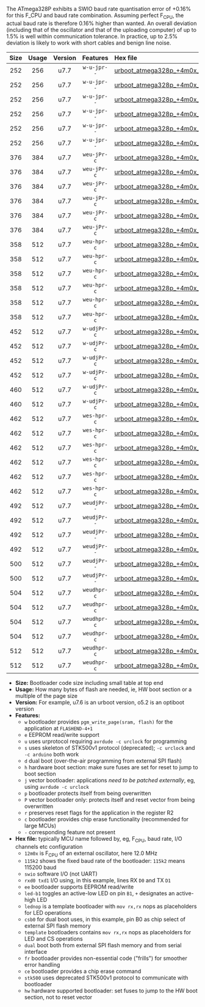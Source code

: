 The ATmega328P exhibits a SWIO baud rate quantisation error of +0.16% for this F_CPU and baud rate combination. Assuming perfect F<sub>CPU</sub>, the actual baud rate is therefore 0.16% higher than wanted. An overall deviation (including that of the oscillator and that of the uploading computer) of up to 1.5% is well within communication tolerance. In practice, up to 2.5% deviation is likely to work with short cables and benign line noise.

|Size|Usage|Version|Features|Hex file|
|:-:|:-:|:-:|:-:|:--|
|252|256|u7.7|`w-u-jpr--`|[urboot_atmega328p_+4m0x_++76k8_swio_rxd0_txd1_led+b1.hex](https://raw.githubusercontent.com/stefanrueger/urboot.hex/main/mcus/atmega328p/external_oscillator/fcpu_+4m0x/br_++76k8/urboot_atmega328p_+4m0x_++76k8_swio_rxd0_txd1_led+b1.hex)|
|252|256|u7.7|`w-u-jpr--`|[urboot_atmega328p_+4m0x_++76k8_swio_rxd0_txd1_led+b5.hex](https://raw.githubusercontent.com/stefanrueger/urboot.hex/main/mcus/atmega328p/external_oscillator/fcpu_+4m0x/br_++76k8/urboot_atmega328p_+4m0x_++76k8_swio_rxd0_txd1_led+b5.hex)|
|252|256|u7.7|`w-u-jpr--`|[urboot_atmega328p_+4m0x_++76k8_swio_rxd0_txd1_led+d5.hex](https://raw.githubusercontent.com/stefanrueger/urboot.hex/main/mcus/atmega328p/external_oscillator/fcpu_+4m0x/br_++76k8/urboot_atmega328p_+4m0x_++76k8_swio_rxd0_txd1_led+d5.hex)|
|252|256|u7.7|`w-u-jpr--`|[urboot_atmega328p_+4m0x_++76k8_swio_rxd0_txd1_led-b1.hex](https://raw.githubusercontent.com/stefanrueger/urboot.hex/main/mcus/atmega328p/external_oscillator/fcpu_+4m0x/br_++76k8/urboot_atmega328p_+4m0x_++76k8_swio_rxd0_txd1_led-b1.hex)|
|252|256|u7.7|`w-u-jpr--`|[urboot_atmega328p_+4m0x_++76k8_swio_rxd0_txd1_led-d5.hex](https://raw.githubusercontent.com/stefanrueger/urboot.hex/main/mcus/atmega328p/external_oscillator/fcpu_+4m0x/br_++76k8/urboot_atmega328p_+4m0x_++76k8_swio_rxd0_txd1_led-d5.hex)|
|252|256|u7.7|`w-u-jpr--`|[urboot_atmega328p_+4m0x_++76k8_swio_rxd0_txd1_lednop.hex](https://raw.githubusercontent.com/stefanrueger/urboot.hex/main/mcus/atmega328p/external_oscillator/fcpu_+4m0x/br_++76k8/urboot_atmega328p_+4m0x_++76k8_swio_rxd0_txd1_lednop.hex)|
|376|384|u7.7|`weu-jPr-c`|[urboot_atmega328p_+4m0x_++76k8_swio_rxd0_txd1_ee_led+b1_fr_ce.hex](https://raw.githubusercontent.com/stefanrueger/urboot.hex/main/mcus/atmega328p/external_oscillator/fcpu_+4m0x/br_++76k8/urboot_atmega328p_+4m0x_++76k8_swio_rxd0_txd1_ee_led+b1_fr_ce.hex)|
|376|384|u7.7|`weu-jPr-c`|[urboot_atmega328p_+4m0x_++76k8_swio_rxd0_txd1_ee_led+b5_fr_ce.hex](https://raw.githubusercontent.com/stefanrueger/urboot.hex/main/mcus/atmega328p/external_oscillator/fcpu_+4m0x/br_++76k8/urboot_atmega328p_+4m0x_++76k8_swio_rxd0_txd1_ee_led+b5_fr_ce.hex)|
|376|384|u7.7|`weu-jPr-c`|[urboot_atmega328p_+4m0x_++76k8_swio_rxd0_txd1_ee_led+d5_fr_ce.hex](https://raw.githubusercontent.com/stefanrueger/urboot.hex/main/mcus/atmega328p/external_oscillator/fcpu_+4m0x/br_++76k8/urboot_atmega328p_+4m0x_++76k8_swio_rxd0_txd1_ee_led+d5_fr_ce.hex)|
|376|384|u7.7|`weu-jPr-c`|[urboot_atmega328p_+4m0x_++76k8_swio_rxd0_txd1_ee_led-b1_fr_ce.hex](https://raw.githubusercontent.com/stefanrueger/urboot.hex/main/mcus/atmega328p/external_oscillator/fcpu_+4m0x/br_++76k8/urboot_atmega328p_+4m0x_++76k8_swio_rxd0_txd1_ee_led-b1_fr_ce.hex)|
|376|384|u7.7|`weu-jPr-c`|[urboot_atmega328p_+4m0x_++76k8_swio_rxd0_txd1_ee_led-d5_fr_ce.hex](https://raw.githubusercontent.com/stefanrueger/urboot.hex/main/mcus/atmega328p/external_oscillator/fcpu_+4m0x/br_++76k8/urboot_atmega328p_+4m0x_++76k8_swio_rxd0_txd1_ee_led-d5_fr_ce.hex)|
|376|384|u7.7|`weu-jPr-c`|[urboot_atmega328p_+4m0x_++76k8_swio_rxd0_txd1_ee_lednop_fr_ce.hex](https://raw.githubusercontent.com/stefanrueger/urboot.hex/main/mcus/atmega328p/external_oscillator/fcpu_+4m0x/br_++76k8/urboot_atmega328p_+4m0x_++76k8_swio_rxd0_txd1_ee_lednop_fr_ce.hex)|
|358|512|u7.7|`weu-hpr-c`|[urboot_atmega328p_+4m0x_++76k8_swio_rxd0_txd1_ee_led+b1_fr_ce_hw.hex](https://raw.githubusercontent.com/stefanrueger/urboot.hex/main/mcus/atmega328p/external_oscillator/fcpu_+4m0x/br_++76k8/urboot_atmega328p_+4m0x_++76k8_swio_rxd0_txd1_ee_led+b1_fr_ce_hw.hex)|
|358|512|u7.7|`weu-hpr-c`|[urboot_atmega328p_+4m0x_++76k8_swio_rxd0_txd1_ee_led+b5_fr_ce_hw.hex](https://raw.githubusercontent.com/stefanrueger/urboot.hex/main/mcus/atmega328p/external_oscillator/fcpu_+4m0x/br_++76k8/urboot_atmega328p_+4m0x_++76k8_swio_rxd0_txd1_ee_led+b5_fr_ce_hw.hex)|
|358|512|u7.7|`weu-hpr-c`|[urboot_atmega328p_+4m0x_++76k8_swio_rxd0_txd1_ee_led+d5_fr_ce_hw.hex](https://raw.githubusercontent.com/stefanrueger/urboot.hex/main/mcus/atmega328p/external_oscillator/fcpu_+4m0x/br_++76k8/urboot_atmega328p_+4m0x_++76k8_swio_rxd0_txd1_ee_led+d5_fr_ce_hw.hex)|
|358|512|u7.7|`weu-hpr-c`|[urboot_atmega328p_+4m0x_++76k8_swio_rxd0_txd1_ee_led-b1_fr_ce_hw.hex](https://raw.githubusercontent.com/stefanrueger/urboot.hex/main/mcus/atmega328p/external_oscillator/fcpu_+4m0x/br_++76k8/urboot_atmega328p_+4m0x_++76k8_swio_rxd0_txd1_ee_led-b1_fr_ce_hw.hex)|
|358|512|u7.7|`weu-hpr-c`|[urboot_atmega328p_+4m0x_++76k8_swio_rxd0_txd1_ee_led-d5_fr_ce_hw.hex](https://raw.githubusercontent.com/stefanrueger/urboot.hex/main/mcus/atmega328p/external_oscillator/fcpu_+4m0x/br_++76k8/urboot_atmega328p_+4m0x_++76k8_swio_rxd0_txd1_ee_led-d5_fr_ce_hw.hex)|
|358|512|u7.7|`weu-hpr-c`|[urboot_atmega328p_+4m0x_++76k8_swio_rxd0_txd1_ee_lednop_fr_ce_hw.hex](https://raw.githubusercontent.com/stefanrueger/urboot.hex/main/mcus/atmega328p/external_oscillator/fcpu_+4m0x/br_++76k8/urboot_atmega328p_+4m0x_++76k8_swio_rxd0_txd1_ee_lednop_fr_ce_hw.hex)|
|452|512|u7.7|`w-udjPr-c`|[urboot_atmega328p_+4m0x_++76k8_swio_rxd0_txd1_led+b1_csb0_dual_fr_ce.hex](https://raw.githubusercontent.com/stefanrueger/urboot.hex/main/mcus/atmega328p/external_oscillator/fcpu_+4m0x/br_++76k8/urboot_atmega328p_+4m0x_++76k8_swio_rxd0_txd1_led+b1_csb0_dual_fr_ce.hex)|
|452|512|u7.7|`w-udjPr-c`|[urboot_atmega328p_+4m0x_++76k8_swio_rxd0_txd1_led+d5_csb0_dual_fr_ce.hex](https://raw.githubusercontent.com/stefanrueger/urboot.hex/main/mcus/atmega328p/external_oscillator/fcpu_+4m0x/br_++76k8/urboot_atmega328p_+4m0x_++76k8_swio_rxd0_txd1_led+d5_csb0_dual_fr_ce.hex)|
|452|512|u7.7|`w-udjPr-c`|[urboot_atmega328p_+4m0x_++76k8_swio_rxd0_txd1_led-b1_csb0_dual_fr_ce.hex](https://raw.githubusercontent.com/stefanrueger/urboot.hex/main/mcus/atmega328p/external_oscillator/fcpu_+4m0x/br_++76k8/urboot_atmega328p_+4m0x_++76k8_swio_rxd0_txd1_led-b1_csb0_dual_fr_ce.hex)|
|452|512|u7.7|`w-udjPr-c`|[urboot_atmega328p_+4m0x_++76k8_swio_rxd0_txd1_led-d5_csb0_dual_fr_ce.hex](https://raw.githubusercontent.com/stefanrueger/urboot.hex/main/mcus/atmega328p/external_oscillator/fcpu_+4m0x/br_++76k8/urboot_atmega328p_+4m0x_++76k8_swio_rxd0_txd1_led-d5_csb0_dual_fr_ce.hex)|
|460|512|u7.7|`w-udjPr-c`|[urboot_atmega328p_+4m0x_++76k8_swio_rxd0_txd1_led+b1_csd5_dual_fr_ce.hex](https://raw.githubusercontent.com/stefanrueger/urboot.hex/main/mcus/atmega328p/external_oscillator/fcpu_+4m0x/br_++76k8/urboot_atmega328p_+4m0x_++76k8_swio_rxd0_txd1_led+b1_csd5_dual_fr_ce.hex)|
|460|512|u7.7|`w-udjPr-c`|[urboot_atmega328p_+4m0x_++76k8_swio_rxd0_txd1_template_dual_fr_ce.hex](https://raw.githubusercontent.com/stefanrueger/urboot.hex/main/mcus/atmega328p/external_oscillator/fcpu_+4m0x/br_++76k8/urboot_atmega328p_+4m0x_++76k8_swio_rxd0_txd1_template_dual_fr_ce.hex)|
|462|512|u7.7|`wes-hpr-c`|[urboot_atmega328p_+4m0x_++76k8_swio_rxd0_txd1_ee_led+b1_fr_ce_stk500_hw.hex](https://raw.githubusercontent.com/stefanrueger/urboot.hex/main/mcus/atmega328p/external_oscillator/fcpu_+4m0x/br_++76k8/urboot_atmega328p_+4m0x_++76k8_swio_rxd0_txd1_ee_led+b1_fr_ce_stk500_hw.hex)|
|462|512|u7.7|`wes-hpr-c`|[urboot_atmega328p_+4m0x_++76k8_swio_rxd0_txd1_ee_led+b5_fr_ce_stk500_hw.hex](https://raw.githubusercontent.com/stefanrueger/urboot.hex/main/mcus/atmega328p/external_oscillator/fcpu_+4m0x/br_++76k8/urboot_atmega328p_+4m0x_++76k8_swio_rxd0_txd1_ee_led+b5_fr_ce_stk500_hw.hex)|
|462|512|u7.7|`wes-hpr-c`|[urboot_atmega328p_+4m0x_++76k8_swio_rxd0_txd1_ee_led+d5_fr_ce_stk500_hw.hex](https://raw.githubusercontent.com/stefanrueger/urboot.hex/main/mcus/atmega328p/external_oscillator/fcpu_+4m0x/br_++76k8/urboot_atmega328p_+4m0x_++76k8_swio_rxd0_txd1_ee_led+d5_fr_ce_stk500_hw.hex)|
|462|512|u7.7|`wes-hpr-c`|[urboot_atmega328p_+4m0x_++76k8_swio_rxd0_txd1_ee_led-b1_fr_ce_stk500_hw.hex](https://raw.githubusercontent.com/stefanrueger/urboot.hex/main/mcus/atmega328p/external_oscillator/fcpu_+4m0x/br_++76k8/urboot_atmega328p_+4m0x_++76k8_swio_rxd0_txd1_ee_led-b1_fr_ce_stk500_hw.hex)|
|462|512|u7.7|`wes-hpr-c`|[urboot_atmega328p_+4m0x_++76k8_swio_rxd0_txd1_ee_led-d5_fr_ce_stk500_hw.hex](https://raw.githubusercontent.com/stefanrueger/urboot.hex/main/mcus/atmega328p/external_oscillator/fcpu_+4m0x/br_++76k8/urboot_atmega328p_+4m0x_++76k8_swio_rxd0_txd1_ee_led-d5_fr_ce_stk500_hw.hex)|
|462|512|u7.7|`wes-hpr-c`|[urboot_atmega328p_+4m0x_++76k8_swio_rxd0_txd1_ee_lednop_fr_ce_stk500_hw.hex](https://raw.githubusercontent.com/stefanrueger/urboot.hex/main/mcus/atmega328p/external_oscillator/fcpu_+4m0x/br_++76k8/urboot_atmega328p_+4m0x_++76k8_swio_rxd0_txd1_ee_lednop_fr_ce_stk500_hw.hex)|
|492|512|u7.7|`weudjPr--`|[urboot_atmega328p_+4m0x_++76k8_swio_rxd0_txd1_ee_led+b1_csb0_dual_fr.hex](https://raw.githubusercontent.com/stefanrueger/urboot.hex/main/mcus/atmega328p/external_oscillator/fcpu_+4m0x/br_++76k8/urboot_atmega328p_+4m0x_++76k8_swio_rxd0_txd1_ee_led+b1_csb0_dual_fr.hex)|
|492|512|u7.7|`weudjPr--`|[urboot_atmega328p_+4m0x_++76k8_swio_rxd0_txd1_ee_led+d5_csb0_dual_fr.hex](https://raw.githubusercontent.com/stefanrueger/urboot.hex/main/mcus/atmega328p/external_oscillator/fcpu_+4m0x/br_++76k8/urboot_atmega328p_+4m0x_++76k8_swio_rxd0_txd1_ee_led+d5_csb0_dual_fr.hex)|
|492|512|u7.7|`weudjPr--`|[urboot_atmega328p_+4m0x_++76k8_swio_rxd0_txd1_ee_led-b1_csb0_dual_fr.hex](https://raw.githubusercontent.com/stefanrueger/urboot.hex/main/mcus/atmega328p/external_oscillator/fcpu_+4m0x/br_++76k8/urboot_atmega328p_+4m0x_++76k8_swio_rxd0_txd1_ee_led-b1_csb0_dual_fr.hex)|
|492|512|u7.7|`weudjPr--`|[urboot_atmega328p_+4m0x_++76k8_swio_rxd0_txd1_ee_led-d5_csb0_dual_fr.hex](https://raw.githubusercontent.com/stefanrueger/urboot.hex/main/mcus/atmega328p/external_oscillator/fcpu_+4m0x/br_++76k8/urboot_atmega328p_+4m0x_++76k8_swio_rxd0_txd1_ee_led-d5_csb0_dual_fr.hex)|
|500|512|u7.7|`weudjPr--`|[urboot_atmega328p_+4m0x_++76k8_swio_rxd0_txd1_ee_led+b1_csd5_dual_fr.hex](https://raw.githubusercontent.com/stefanrueger/urboot.hex/main/mcus/atmega328p/external_oscillator/fcpu_+4m0x/br_++76k8/urboot_atmega328p_+4m0x_++76k8_swio_rxd0_txd1_ee_led+b1_csd5_dual_fr.hex)|
|500|512|u7.7|`weudjPr--`|[urboot_atmega328p_+4m0x_++76k8_swio_rxd0_txd1_ee_template_dual_fr.hex](https://raw.githubusercontent.com/stefanrueger/urboot.hex/main/mcus/atmega328p/external_oscillator/fcpu_+4m0x/br_++76k8/urboot_atmega328p_+4m0x_++76k8_swio_rxd0_txd1_ee_template_dual_fr.hex)|
|504|512|u7.7|`weudhpr-c`|[urboot_atmega328p_+4m0x_++76k8_swio_rxd0_txd1_ee_led+b1_csb0_dual_fr_ce_hw.hex](https://raw.githubusercontent.com/stefanrueger/urboot.hex/main/mcus/atmega328p/external_oscillator/fcpu_+4m0x/br_++76k8/urboot_atmega328p_+4m0x_++76k8_swio_rxd0_txd1_ee_led+b1_csb0_dual_fr_ce_hw.hex)|
|504|512|u7.7|`weudhpr-c`|[urboot_atmega328p_+4m0x_++76k8_swio_rxd0_txd1_ee_led+d5_csb0_dual_fr_ce_hw.hex](https://raw.githubusercontent.com/stefanrueger/urboot.hex/main/mcus/atmega328p/external_oscillator/fcpu_+4m0x/br_++76k8/urboot_atmega328p_+4m0x_++76k8_swio_rxd0_txd1_ee_led+d5_csb0_dual_fr_ce_hw.hex)|
|504|512|u7.7|`weudhpr-c`|[urboot_atmega328p_+4m0x_++76k8_swio_rxd0_txd1_ee_led-b1_csb0_dual_fr_ce_hw.hex](https://raw.githubusercontent.com/stefanrueger/urboot.hex/main/mcus/atmega328p/external_oscillator/fcpu_+4m0x/br_++76k8/urboot_atmega328p_+4m0x_++76k8_swio_rxd0_txd1_ee_led-b1_csb0_dual_fr_ce_hw.hex)|
|504|512|u7.7|`weudhpr-c`|[urboot_atmega328p_+4m0x_++76k8_swio_rxd0_txd1_ee_led-d5_csb0_dual_fr_ce_hw.hex](https://raw.githubusercontent.com/stefanrueger/urboot.hex/main/mcus/atmega328p/external_oscillator/fcpu_+4m0x/br_++76k8/urboot_atmega328p_+4m0x_++76k8_swio_rxd0_txd1_ee_led-d5_csb0_dual_fr_ce_hw.hex)|
|512|512|u7.7|`weudhpr-c`|[urboot_atmega328p_+4m0x_++76k8_swio_rxd0_txd1_ee_led+b1_csd5_dual_fr_ce_hw.hex](https://raw.githubusercontent.com/stefanrueger/urboot.hex/main/mcus/atmega328p/external_oscillator/fcpu_+4m0x/br_++76k8/urboot_atmega328p_+4m0x_++76k8_swio_rxd0_txd1_ee_led+b1_csd5_dual_fr_ce_hw.hex)|
|512|512|u7.7|`weudhpr-c`|[urboot_atmega328p_+4m0x_++76k8_swio_rxd0_txd1_ee_template_dual_fr_ce_hw.hex](https://raw.githubusercontent.com/stefanrueger/urboot.hex/main/mcus/atmega328p/external_oscillator/fcpu_+4m0x/br_++76k8/urboot_atmega328p_+4m0x_++76k8_swio_rxd0_txd1_ee_template_dual_fr_ce_hw.hex)|

- **Size:** Bootloader code size including small table at top end
- **Usage:** How many bytes of flash are needed, ie, HW boot section or a multiple of the page size
- **Version:** For example, u7.6 is an urboot version, o5.2 is an optiboot version
- **Features:**
  + `w` bootloader provides `pgm_write_page(sram, flash)` for the application at `FLASHEND-4+1`
  + `e` EEPROM read/write support
  + `u` uses urprotocol requiring `avrdude -c urclock` for programming
  + `s` uses skeleton of STK500v1 protocol (deprecated); `-c urclock` and `-c arduino` both work
  + `d` dual boot (over-the-air programming from external SPI flash)
  + `h` hardware boot section: make sure fuses are set for reset to jump to boot section
  + `j` vector bootloader: applications *need to be patched externally*, eg, using `avrdude -c urclock`
  + `p` bootloader protects itself from being overwritten
  + `P` vector bootloader only: protects itself and reset vector from being overwritten
  + `r` preserves reset flags for the application in the register R2
  + `c` bootloader provides chip erase functionality (recommended for large MCUs)
  + `-` corresponding feature not present
- **Hex file:** typically MCU name followed by, eg, F<sub>CPU</sub>, baud rate, I/O channels etc configuration
  + `12m0x` is F<sub>CPU</sub> of an external oscillator, here 12.0 MHz
  + `115k2` shows the fixed baud rate of the bootloader: `115k2` means 115200 baud
  + `swio` software I/O (not UART)
  + `rxd0 txd1` I/O using, in this example, lines RX `D0` and TX `D1`
  + `ee` bootloader supports EEPROM read/write
  + `led-b1` toggles an active-low LED on pin `B1`, `+` designates an active-high LED
  + `lednop` is a template bootloader with `mov rx,rx` nops as placeholders for LED operations
  + `csb0` for dual boot uses, in this example, pin B0 as chip select of external SPI flash memory
  + `template` bootloaders contains `mov rx,rx` nops as placeholders for LED and CS operations
  + `dual` boot both from external SPI flash memory and from serial interface
  + `fr` bootloader provides non-essential code ("frills") for smoother error handling
  + `ce` bootloader provides a chip erase command
  + `stk500` uses deprecated STK500v1 protocol to communicate with bootloader
  + `hw` hardware supported bootloader: set fuses to jump to the HW boot section, not to reset vector
